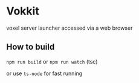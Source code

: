 # Vokkit
voxel server launcher accessed via a web browser

## How to build
`npm run build` or `npm run watch` (tsc)

or use `ts-node` for fast running